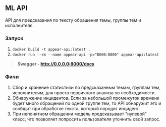 ML API
--

API для предсказания по тексту обращения темы, группы тем и исполнителя.

### Запуск

1. `docker build -t appear-api:latest .`
2. `docker run --rm --name appear-api -p="8000:8000" appear-api:latest`

> **Swagger - http://0.0.0.0:8000/docs**

### Фичи

1. Сбор и хранение статистики по предсказанным темам, группам тем, исполнителям, для просто первичного анализа по
   необходимости.
2. Обнаружение инцидентов. Если за небольшой промежуток времени будет много обращений по одной группе тем, то API
   обнаружит это и сообщит при обработке текста, который породит инцидент.
3. При непонятном обращении модель предсказывает "нулевой" класс, что позволяет попросить пользователя уточнить свой
   запрос.